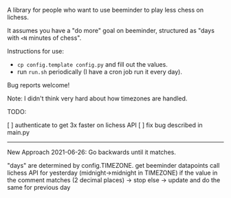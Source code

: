 A library for people who want to use beeminder to play less chess on lichess.

It assumes you have a "do more" goal on beeminder, structured as "days with `<N` minutes of chess".

Instructions for use:
* `cp config.template config.py` and fill out the values.
* run `run.sh` periodically (I have a cron job run it every day).

Bug reports welcome!

Note: I didn't think very hard about how timezones are handled.

TODO:

[ ] authenticate to get 3x faster on lichess API
[ ] fix bug described in main.py


---

New Approach 2021-06-26: Go backwards until it matches.

"days" are determined by config.TIMEZONE.
get beeminder datapoints
call lichess API for yesterday (midnight->midnight in TIMEZONE)
if the value in the comment matches (2 decimal places) -> stop
else -> update and do the same for previous day

